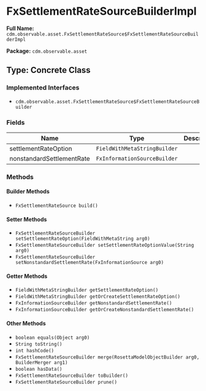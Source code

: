 # FxSettlementRateSourceBuilderImpl

**Full Name:** `cdm.observable.asset.FxSettlementRateSource$FxSettlementRateSourceBuilderImpl`

**Package:** `cdm.observable.asset`

## Type: Concrete Class

### Implemented Interfaces

- `cdm.observable.asset.FxSettlementRateSource$FxSettlementRateSourceBuilder`

### Fields

| Name | Type | Description |
|------|------|-------------|
| settlementRateOption | `FieldWithMetaStringBuilder` |  |
| nonstandardSettlementRate | `FxInformationSourceBuilder` |  |

### Methods

#### Builder Methods

- `FxSettlementRateSource build()`

#### Setter Methods

- `FxSettlementRateSourceBuilder setSettlementRateOption(FieldWithMetaString arg0)`
- `FxSettlementRateSourceBuilder setSettlementRateOptionValue(String arg0)`
- `FxSettlementRateSourceBuilder setNonstandardSettlementRate(FxInformationSource arg0)`

#### Getter Methods

- `FieldWithMetaStringBuilder getSettlementRateOption()`
- `FieldWithMetaStringBuilder getOrCreateSettlementRateOption()`
- `FxInformationSourceBuilder getNonstandardSettlementRate()`
- `FxInformationSourceBuilder getOrCreateNonstandardSettlementRate()`

#### Other Methods

- `boolean equals(Object arg0)`
- `String toString()`
- `int hashCode()`
- `FxSettlementRateSourceBuilder merge(RosettaModelObjectBuilder arg0, BuilderMerger arg1)`
- `boolean hasData()`
- `FxSettlementRateSourceBuilder toBuilder()`
- `FxSettlementRateSourceBuilder prune()`


